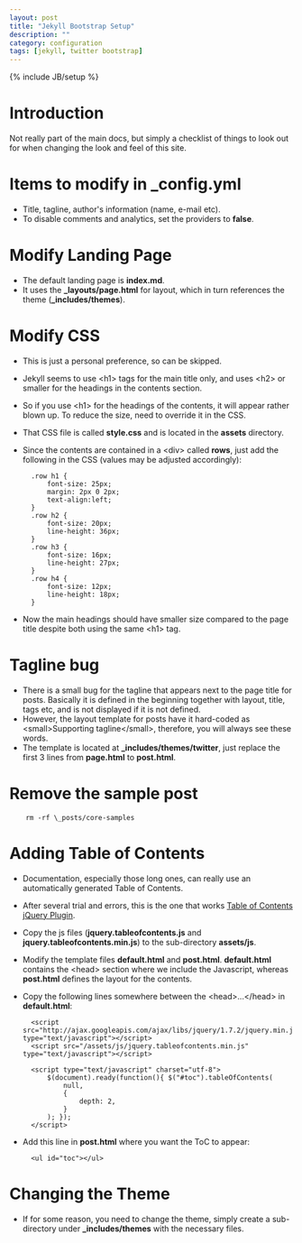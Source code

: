 ```yaml
---
layout: post
title: "Jekyll Bootstrap Setup"
description: ""
category: configuration
tags: [jekyll, twitter bootstrap]
---
```

{% include JB/setup %}

# Introduction #

Not really part of the main docs, but simply a checklist of things to look out for when changing the look and feel of this site.


# Items to modify in \_config.yml #

* Title, tagline, author's information (name, e-mail etc).
* To disable comments and analytics, set the providers to **false**.


# Modify Landing Page #

* The default landing page is **index.md**.
* It uses the **\_layouts/page.html** for layout, which in turn references the theme (**\_includes/themes**).


# Modify CSS #

* This is just a personal preference, so can be skipped.
* Jekyll seems to use &lt;h1&gt; tags for the main title only, and uses &lt;h2&gt; or smaller for the headings in the contents section.
* So if you use &lt;h1&gt; for the headings of the contents, it will appear rather blown up. To reduce the size, need to override it in the CSS.
* That CSS file is called **style.css** and is located in the **assets** directory.
* Since the contents are contained in a &lt;div&gt; called **rows**, just add the following in the CSS (values may be adjusted accordingly):

 		.row h1 {  
			font-size: 25px;   
			margin: 2px 0 2px;  
			text-align:left;  
		}  
		.row h2 {  
			font-size: 20px;  
			line-height: 36px;  
		}  
		.row h3 {  
			font-size: 16px;  
			line-height: 27px;	
		}  
		.row h4 {  
			font-size: 12px;  
			line-height: 18px;  
 		}

* Now the main headings should have smaller size compared to the page title despite both using the same &lt;h1&gt; tag.


# Tagline bug #

* There is a small bug for the tagline that appears next to the page title for posts. Basically it is defined in the beginning together with layout, title, tags etc, and is not displayed if it is not defined.
* However, the layout template for posts have it hard-coded as &lt;small&gt;Supporting tagline&lt;/small&gt;, therefore, you will always see these words.
* The template is located at **\_includes/themes/twitter**, just replace the first 3 lines from **page.html** to **post.html**.


# Remove the sample post #

		rm -rf \_posts/core-samples


# Adding Table of Contents #

* Documentation, especially those long ones, can really use an automatically generated Table of Contents.
* After several trial and errors, this is the one that works [Table of Contents jQuery Plugin](https://github.com/dcneiner/TableOfContents).
* Copy the js files (**jquery.tableofcontents.js** and **jquery.tableofcontents.min.js**) to the sub-directory **assets/js**.
* Modify the template files **default.html** and **post.html**. **default.html** contains the &lt;head&gt; section where we include the Javascript, whereas **post.html** defines the layout for the contents.
* Copy the following lines somewhere between the &lt;head&gt;...&lt;/head&gt; in **default.html**:
  
		<script src="http://ajax.googleapis.com/ajax/libs/jquery/1.7.2/jquery.min.js" type="text/javascript"></script>
		<script src="/assets/js/jquery.tableofcontents.min.js" type="text/javascript"></script>

		<script type="text/javascript" charset="utf-8">
			$(document).ready(function(){ $("#toc").tableOfContents(
				null,
				{
					depth: 2,
				}
			); });
		</script>

* Add this line in **post.html** where you want the ToC to appear:

		<ul id="toc"></ul>

# Changing the Theme #

* If for some reason, you need to change the theme, simply create a sub-directory under **\_includes/themes** with the necessary files.